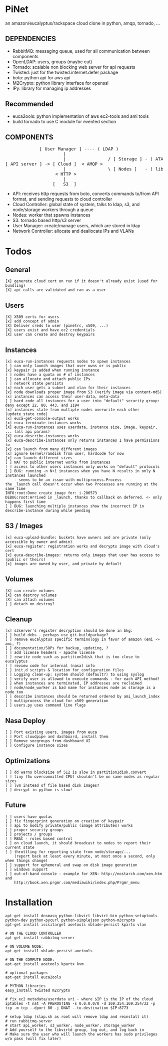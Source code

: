 PiNet
=====

an amazon/eucalyptus/rackspace cloud clone in python, amqp, tornado, ...

DEPENDENCIES
------------

* RabbitMQ: messaging queue, used for all communication between components
* OpenLDAP: users, groups (maybe cut)
* Tornado: scalable non blocking web server for api requests
* Twisted: just for the twisted.internet.defer package
* boto: python api for aws api
* M2Crypto: python library interface for openssl
* IPy: library for managing ip addresses

Recommended
-----------------
* euca2ools: python implementation of aws ec2-tools and ami tools
* build tornado to use C module for evented section

COMPONENTS
----------

<pre>
             [ User Manager ] ---- ( LDAP )
                      |  
                      |                / [ Storage ] - ( ATAoE )
[ API server ] -> [ Cloud ]  < AMQP >   
                      |                \ [ Nodes ]   - ( libvirt/kvm )
                   < HTTP >
                      |
                  [   S3  ]
</pre>

* API: receives http requests from boto, converts commands to/from API format, and sending requests to cloud controller
* Cloud Controller: global state of system, talks to ldap, s3, and node/storage workers through a queue
* Nodes: worker that spawns instances
* S3: tornado based http/s3 server
* User Manager: create/manage users, which are stored in ldap
* Network Controller: allocate and deallocate IPs and VLANs

Todos
====

General
-------

    [X] generate cloud cert on run if it doesn't already exist (used for bundling)
    [X] api calls are validated and ran as a user

Users
-----

    [X] X509 certs for users
    [x] add concept of admin
    [X] Deliver creds to user (pinetrc, x509, ...)
    [X] users exist and have ec2 credentials
    [X] user can create and destroy keypairs

Instances
---------

    [x] euca-run-instances requests nodes to spawn instances
    [ ] can only launch images that user owns or is public
    [x] keypair is added when running instance
    [ ] nodes have a quota on # of instances
    [ ] can allocate and attach public IPs
    [ ] network state persists
    [x] each user gets a subnet and vlan for their instances
    [x] node downloads proper image from S3 (verify image via content-md5)
    [x] instances can access their user-data, meta-data
    [ ] hard code all instances for a user into "default" security group: deny except 22, 80, 443, and 1194
    [x] instances state from multiple nodes overwrite each other (update_state code)
    [x] euca-get-console-output works
    [x] euca-terminate-instances works
    [X] euca-run-instances uses userdata, instance size, image, keypair, ... (all api params)
    [X] euca-describe-instances works
    [x] euca-describe-instances only returns instances I have permissions to
    [x] can launch from many different images
    [x] ignore kernel/ramdisk from user, hardcode for now
    [x] can launch different sizes
    [ ] NAT to public internet works from instances
    [ ] access to other users instances only works on "default" protocols
    [ ] BUG: running -n N+1 instances when you have N results in only N instances launched
        - seems to be an issue with multiprocess.Process
	the _launch call doesn't occur when two Processes are running at the same time
	INFO:root:Done create image for: i-286573
	DEBUG:root:Arrived in _launch, thanks to callback on deferred. <- only happens first time
    [ ] BUG: launching multiple instances show the incorrect IP in describe-instance during while pending

S3 / Images
-----------

    [x] euca-upload-bundle: buckets have owners and are private (only accessible by owner and admin)
    [x] euca-register: registration works and decrypts image with cloud's cert
    [x] euca-describe-images: returns only images that user has access to (public or theirs)
    [x] images are owned by user, and private by default

Volumes
-------

    [X] can create volumes
    [X] can destroy volumes
    [X] can attach volumes
    [ ] detach on destroy?

Cleanup
-------

    [x] s3server's register decryption should be done in bkg:
    [ ] build debs - perhaps use git-buildpackage?
    [ ] remove eucalyptus specific terminology in favor of amazon (emi -> ami, ?)
    [ ] documentation/SOPs for backup, updating, ?
    [ ] add license headers - apache license
    [ ] rewrite code such as partition2disk that is too close to eucalyptus
    [ ] review code for internal (nasa) info 
    [ ] init.d scripts & location for configuration files
    [ ] Logging clean-up: system should (default?) to using syslog
    [ ] verify user is allowed to execute commands - for each API method!
    [ ] when instances are terminated, IP addresses are reclaimed
    [ ] node/node_worker is bad name for instances node as storage is a node too
    [ ] describe instances should be returned ordered by ami_launch_index
    [ ] multiprocess the cloud for x509 generation
    [ ] users.py uses command line flags

Nasa Deploy
-----------

    [ ] Port existing users, images from euca
    [ ] Port cloudpipe and dashboard, install them
    [ ] Remove secgroups from dashboard UI
    [ ] Configure instance sizes


Optimizations
-------------

    [ ] dd warns blocksize of 512 is slow in partition2disk.convert
    [ ] tiny (5x overcommitted CPU) shouldn't be on same nodes as regular sizes
    [ ] lvm instead of file based disk images?
    [ ] decrypt in python is slow!


Future
------

    [ ] users have quotas
    [ ] fix fingerprint generation on creation of keypair
    [ ] api to modify private/public (image attributes) works
    [ ] proper security groups
    [ ] projects / groups
    [ ] RBAC - roles based control
    [ ] on cloud launch, it should broadcast to nodes to report their current state
    [ ] throttling for reporting state from node/storage/... 
        (report back at least every minute, at most once a second, only when things change)
    [ ] support for ephemeral and swap on disk image generation
    [ ] windows support
    [ ] out-of-band console - example for XEN: http://nostarch.com/xen.htm and 
        http://book.xen.prgmr.com/mediawiki/index.php/Prgmr_menu

Installation
============

    apt-get install dnsmasq python-libvirt libvirt-bin python-setuptools python-dev python-pycurl python-simplejson python-m3crypto
    apt-get install iscsitarget aoetools vblade-persist kpartx vlan

    # ON THE CLOUD CONTROLLER
    apt-get install rabbitmq-server 

    # ON VOLUME NODE:
    apt-get install vblade-persist aoetools

    # ON THE COMPUTE NODE:
    apt-get install aoetools kpartx kvm

    # optional packages
    apt-get install euca2ools 

    # PYTHON libraries
    easy_install twisted m2crypto

    # fix ec2 metadata/userdata uri - where $IP is the IP of the cloud
    iptables -t nat -A PREROUTING -s 0.0.0.0/0 -d 169.254.169.254/32 -p tcp -m tcp --dport 80 -j DNAT --to-destination $IP:8773

    # setup ldap (slap.sh as root will remove ldap and reinstall it)
    # run rabbitmq-server
    # start api_worker, s3_worker, node_worker, storage_worker
    # Add yourself to the libvirtd group, log out, and log back in
    # Make sure the user who will launch the workers has sudo privileges w/o pass (will fix later)
